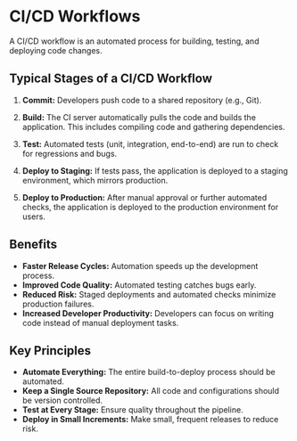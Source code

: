 # CI/CD Workflows

A CI/CD workflow is an automated process for building, testing, and deploying code changes.

## Typical Stages of a CI/CD Workflow

1.  **Commit:** Developers push code to a shared repository (e.g., Git).

2.  **Build:** The CI server automatically pulls the code and builds the application. This includes compiling code and gathering dependencies.

3.  **Test:** Automated tests (unit, integration, end-to-end) are run to check for regressions and bugs.

4.  **Deploy to Staging:** If tests pass, the application is deployed to a staging environment, which mirrors production.

5.  **Deploy to Production:** After manual approval or further automated checks, the application is deployed to the production environment for users.

## Benefits
- **Faster Release Cycles:** Automation speeds up the development process.
- **Improved Code Quality:** Automated testing catches bugs early.
- **Reduced Risk:** Staged deployments and automated checks minimize production failures.
- **Increased Developer Productivity:** Developers can focus on writing code instead of manual deployment tasks.

## Key Principles
- **Automate Everything:** The entire build-to-deploy process should be automated.
- **Keep a Single Source Repository:** All code and configurations should be version controlled.
- **Test at Every Stage:** Ensure quality throughout the pipeline.
- **Deploy in Small Increments:** Make small, frequent releases to reduce risk. 